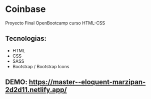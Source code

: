 # Coinbase
Proyecto Final OpenBootcamp curso HTML-CSS

## Tecnologias:

- HTML
- CSS
- SASS
- Bootstrap / Bootstrap Icons

## DEMO: https://master--eloquent-marzipan-2d2d11.netlify.app/
